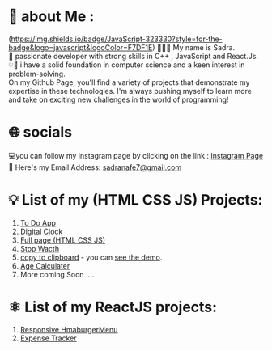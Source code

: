 # :mag_right: about Me : 
(https://img.shields.io/badge/JavaScript-323330?style=for-the-badge&logo=javascript&logoColor=F7DF1E)
   🧠👨‍💻 My name is Sadra. <br/>
   🔎 passionate developer with strong skills in C++ , JavaScript and React.Js. <br/>
   💡🦾 i have a solid foundation in computer science and a keen interest in problem-solving. <br/>
   On my Github Page, you'll find a variety of projects that demonstrate my expertise in these technologies. I'm always pushing myself to learn more and take on exciting new challenges in the world of programming!
    
# :globe_with_meridians: socials
   💻you can follow my instagram page by clicking on the link : [Instagram Page](https://www.instagram.com/_sadra.nafe_/?r=nametag) <br/>
   :email: Here's my Email Address: sadranafe7@gmail.com

# 	:bulb: List of my (HTML CSS JS) Projects: 
1) [To Do App](https://github.com/sadranafe/projects/tree/main/toDoApp)
2) [Digital Clock](https://github.com/sadranafe/projects/tree/main/digitalClock)
3) [Full page (HTML CSS JS)](https://github.com/sadranafe/projects/tree/main/full%20Page)
4) [Stop Wacth](https://github.com/sadranafe/projects/tree/main/stopWatch)
5) [copy to clipboard](https://github.com/sadranafe/projects/tree/main/clipboard) - you can [see the demo](https://flatuicolors.com/palette/defo).
6) [Age Calculater](https://github.com/sadranafe/projects/tree/main/ageCalculator)
7) More coming Soon ....


# ⚛️ List of my ReactJS projects:
1) [Responsive HmaburgerMenu](https://github.com/sadranafe/React-Projects/tree/main/hamburger)
2) [Expense Tracker](https://github.com/sadranafe/React-Projects)
<!---
sadranafe/sadranafe is a ✨ special ✨ repository because its `README.md` (this file) appears on your GitHub profile.
You can click the Preview link to take a look at your changes.
--->
